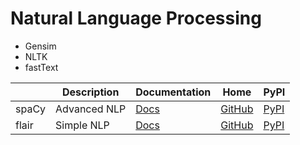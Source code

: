 Natural Language Processing
===

- Gensim
- NLTK
- fastText

|       | Description  | Documentation             | Home                                         | PyPI                                    |
| ----- | ------------ | ------------------------- | -------------------------------------------- | --------------------------------------- |
| spaCy | Advanced NLP | [Docs](https://spacy.io/) | [GitHub](https://github.com/explosion/spaCy) | [PyPI](https://pypi.org/project/spacy/) |
| flair | Simple NLP   | [Docs]()                  | [GitHub](https://github.com/flairNLP/flair)  | [PyPI](https://pypi.org/project/flair/) |
